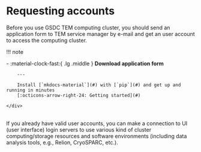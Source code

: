 # Requesting accounts

Before you use GSDC TEM computing cluster, you should send an application form to TEM service manager by e-mail and get an user account to access the computing cluster.

!!! note
    <div class="grid cards" markdown>
    - :material-clock-fast:{ .lg .middle } __Download application form__

        ---

        Install [`mkdocs-material`](#) with [`pip`](#) and get up and running in minutes
        [:octicons-arrow-right-24: Getting started](#)
    
    </div>

<br>
If you already have valid user accounts, you can make a connection to UI (user interface) login servers to use various kind of cluster computing/storage resources and software environments (including data analysis tools, e.g., Relion, CryoSPARC, etc.).